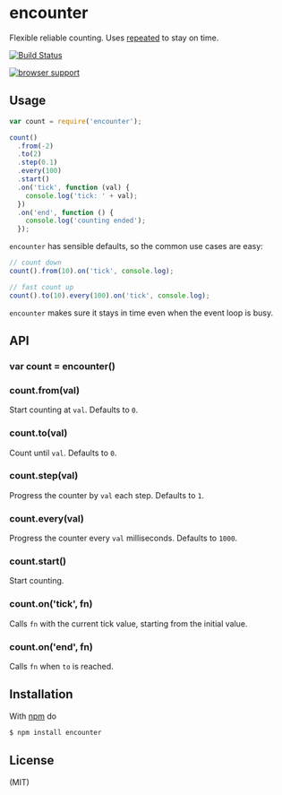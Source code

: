 
# encounter

Flexible reliable counting. Uses [repeated](https://github.com/juliangruber/repeated) to stay on time.

[![Build Status](https://travis-ci.org/juliangruber/encounter.png)](https://travis-ci.org/juliangruber/encounter)

[![browser support](https://ci.testling.com/juliangruber/encounter.png)](https://ci.testling.com/juliangruber/encounter)

## Usage

```js
var count = require('encounter');

count()
  .from(-2)
  .to(2)
  .step(0.1)
  .every(100)
  .start()
  .on('tick', function (val) {
    console.log('tick: ' + val);
  })
  .on('end', function () {
    console.log('counting ended');
  });
```

`encounter` has sensible defaults, so the common use cases are easy:

```js
// count down
count().from(10).on('tick', console.log);

// fast count up
count().to(10).every(100).on('tick', console.log);
```

`encounter` makes sure it stays in time even when the event loop is busy.

## API

### var count = encounter()

### count.from(val)

Start counting at `val`. Defaults to `0`.

### count.to(val)

Count until `val`. Defaults to `0`.

### count.step(val)

Progress the counter by `val` each step. Defaults to `1`.

### count.every(val)

Progress the counter every `val` milliseconds. Defaults to `1000`.

### count.start()

Start counting.

### count.on('tick', fn)

Calls `fn` with the current tick value, starting from the initial value.

### count.on('end', fn)

Calls `fn` when `to` is reached.

## Installation

With [npm](http://npmjs.org) do

```bash
$ npm install encounter
```

## License

(MIT)
